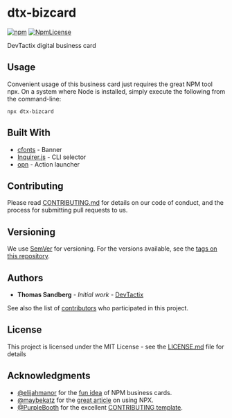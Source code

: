 # dtx-bizcard
[![npm](https://img.shields.io/npm/v/dtx-bizcard.svg?style=plastic)](https://github.com/DevTactix/dtx-bizcard)
[![NpmLicense](https://img.shields.io/npm/l/dtx-bizcard.svg?style=plastic)](https://github.com/DevTactix/dtx-bizcard/blob/master/LICENSE.md)

DevTactix digital business card

## Usage

Convenient usage of this business card just requires the great NPM tool npx. On a system where Node is installed, simply execute the following from the command-line:

```
npx dtx-bizcard 
```

## Built With

* [cfonts](https://github.com/dominikwilkowski/cfonts) - Banner
* [Inquirer.js](https://github.com/SBoudrias/Inquirer.js) - CLI selector
* [opn](https://github.com/sindresorhus/opn) - Action launcher

## Contributing

Please read [CONTRIBUTING.md](CONTRIBUTING.MD) for details on our code of conduct, and the process for submitting pull requests to us.

## Versioning

We use [SemVer](http://semver.org/) for versioning. For the versions available, see the [tags on this repository](https://github.com/DevTactix/dtx-bizcard/tags). 

## Authors

* **Thomas Sandberg** - *Initial work* - [DevTactix](https://github.com/DevTactix)

See also the list of [contributors](https://github.com/DevTactix/dtx-bizcard/contributors) who participated in this project.

## License

This project is licensed under the MIT License - see the [LICENSE.md](LICENSE.md) file for details

## Acknowledgments

* [@elijahmanor](https://github.com/elijahmanor) for the [fun idea](https://github.com/elijahmanor/elijahmanor/) of NPM business cards.
* [@maybekatz](https://twitter.com/maybekatz) for the [great article](https://medium.com/@maybekatz/introducing-npx-an-npm-package-runner-55f7d4bd282b) on using NPX.
* [@PurpleBooth](https://gist.github.com/PurpleBooth) for the excellent [CONTRIBUTING template](https://gist.github.com/PurpleBooth/b24679402957c63ec426).